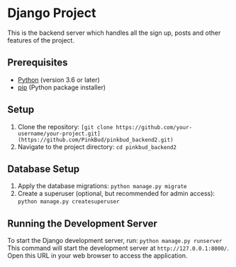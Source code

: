 # Django Project
This is the backend server which handles all the sign up, posts and other features of the project.

## Prerequisites

- [Python](https://www.python.org/) (version 3.6 or later)
- [pip](https://pip.pypa.io/en/stable/installation/) (Python package installer)

## Setup

1. Clone the repository: `[git clone https://github.com/your-username/your-project.git](https://github.com/PinkBud/pinkbud_backend2.git)`
2. Navigate to the project directory: `cd pinkbud_backend2`


## Database Setup

1. Apply the database migrations: `python manage.py migrate`
2. Create a superuser (optional, but recommended for admin access): `python manage.py createsuperuser`

## Running the Development Server

To start the Django development server, run: `python manage.py runserver`
This command will start the development server at `http://127.0.0.1:8000/`. Open this URL in your web browser to access the application.

